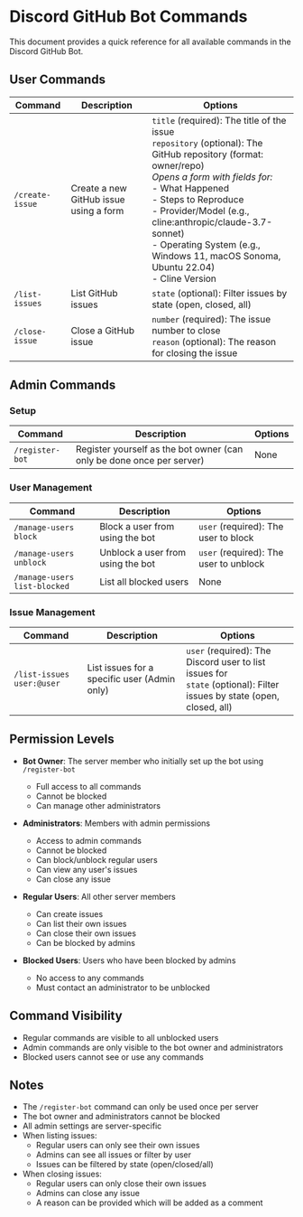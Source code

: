 # Discord GitHub Bot Commands

This document provides a quick reference for all available commands in the Discord GitHub Bot.

## User Commands

| Command | Description | Options |
|---------|-------------|---------|
| `/create-issue` | Create a new GitHub issue using a form | `title` (required): The title of the issue<br>`repository` (optional): The GitHub repository (format: owner/repo)<br>*Opens a form with fields for:*<br>- What Happened<br>- Steps to Reproduce<br>- Provider/Model (e.g., cline:anthropic/claude-3.7-sonnet)<br>- Operating System (e.g., Windows 11, macOS Sonoma, Ubuntu 22.04)<br>- Cline Version |
| `/list-issues` | List GitHub issues | `state` (optional): Filter issues by state (open, closed, all) |
| `/close-issue` | Close a GitHub issue | `number` (required): The issue number to close<br>`reason` (optional): The reason for closing the issue |

## Admin Commands

### Setup

| Command | Description | Options |
|---------|-------------|---------|
| `/register-bot` | Register yourself as the bot owner (can only be done once per server) | None |

### User Management

| Command | Description | Options |
|---------|-------------|---------|
| `/manage-users block` | Block a user from using the bot | `user` (required): The user to block |
| `/manage-users unblock` | Unblock a user from using the bot | `user` (required): The user to unblock |
| `/manage-users list-blocked` | List all blocked users | None |

### Issue Management

| Command | Description | Options |
|---------|-------------|---------|
| `/list-issues user:@user` | List issues for a specific user (Admin only) | `user` (required): The Discord user to list issues for<br>`state` (optional): Filter issues by state (open, closed, all) |

## Permission Levels

- **Bot Owner**: The server member who initially set up the bot using `/register-bot`
  - Full access to all commands
  - Cannot be blocked
  - Can manage other administrators

- **Administrators**: Members with admin permissions
  - Access to admin commands
  - Cannot be blocked
  - Can block/unblock regular users
  - Can view any user's issues
  - Can close any issue

- **Regular Users**: All other server members
  - Can create issues
  - Can list their own issues
  - Can close their own issues
  - Can be blocked by admins

- **Blocked Users**: Users who have been blocked by admins
  - No access to any commands
  - Must contact an administrator to be unblocked

## Command Visibility

- Regular commands are visible to all unblocked users
- Admin commands are only visible to the bot owner and administrators
- Blocked users cannot see or use any commands

## Notes

- The `/register-bot` command can only be used once per server
- The bot owner and administrators cannot be blocked
- All admin settings are server-specific
- When listing issues:
  - Regular users can only see their own issues
  - Admins can see all issues or filter by user
  - Issues can be filtered by state (open/closed/all)
- When closing issues:
  - Regular users can only close their own issues
  - Admins can close any issue
  - A reason can be provided which will be added as a comment
